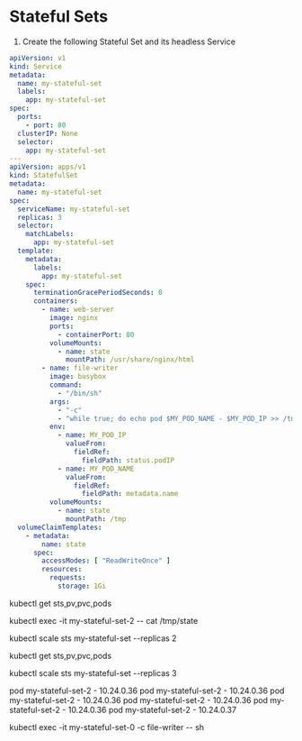# Stateful Sets

1. Create the following Stateful Set and its headless Service
```yaml
apiVersion: v1
kind: Service
metadata:
  name: my-stateful-set
  labels:
    app: my-stateful-set
spec:
  ports:
    - port: 80
  clusterIP: None
  selector:
    app: my-stateful-set
---
apiVersion: apps/v1
kind: StatefulSet
metadata:
  name: my-stateful-set
spec:
  serviceName: my-stateful-set
  replicas: 3
  selector:
    matchLabels:
      app: my-stateful-set
  template:
    metadata:
      labels:
        app: my-stateful-set
    spec:
      terminationGracePeriodSeconds: 0
      containers:
        - name: web-server
          image: nginx
          ports:
            - containerPort: 80
          volumeMounts:
            - name: state
              mountPath: /usr/share/nginx/html
        - name: file-writer
          image: busybox
          command: 
            - "/bin/sh"
          args: 
            - "-c"
            - "while true; do echo pod $MY_POD_NAME - $MY_POD_IP >> /tmp/state; sleep 10; done;"
          env:
            - name: MY_POD_IP
              valueFrom:
                fieldRef:
                  fieldPath: status.podIP
            - name: MY_POD_NAME
              valueFrom:
                fieldRef:
                  fieldPath: metadata.name
          volumeMounts:
            - name: state
              mountPath: /tmp
  volumeClaimTemplates:
    - metadata:
        name: state
      spec:
        accessModes: [ "ReadWriteOnce" ]
        resources:
          requests:
            storage: 1Gi
```

kubectl get sts,pv,pvc,pods

kubectl exec -it my-stateful-set-2 -- cat /tmp/state

kubectl scale sts my-stateful-set --replicas 2

kubectl get sts,pv,pvc,pods

kubectl scale sts my-stateful-set --replicas 3

pod my-stateful-set-2 - 10.24.0.36
pod my-stateful-set-2 - 10.24.0.36
pod my-stateful-set-2 - 10.24.0.36
pod my-stateful-set-2 - 10.24.0.36
pod my-stateful-set-2 - 10.24.0.36
pod my-stateful-set-2 - 10.24.0.37

kubectl exec -it my-stateful-set-0 -c file-writer -- sh

